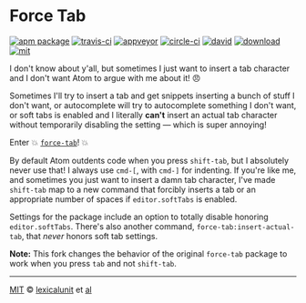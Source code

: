 # Force Tab

[![apm package][apm-ver-link]][releases]
[![travis-ci][travis-ci-badge]][travis-ci]
[![appveyor][appveyor-badge]][appveyor]
[![circle-ci][circle-ci-badge]][circle-ci]
[![david][david-badge]][david]
[![download][dl-badge]][apm-pkg-link]
[![mit][mit-badge]][mit]

I don't know about y'all, but sometimes I just want to insert a tab character and I don't want Atom
to argue with me about it! :angry:

Sometimes I'll try to insert a tab and get snippets inserting a bunch of stuff I don't want, or
autocomplete will try to autocomplete something I don't want, or soft tabs is enabled and I
literally **can't** insert an actual tab character without temporarily disabling the setting &mdash;
which is super annoying!

Enter :boom: [`force-tab`](https://atom.io/packages/force-tab)! :boom:

By default Atom outdents code when you press `shift-tab`, but I absolutely never use that! I always
use `cmd-[`, with `cmd-]` for indenting. If you're like me, and sometimes you just want to insert a
damn tab character, I've made `shift-tab` map to a new command that forcibly inserts a tab or an
appropriate number of spaces if `editor.softTabs` is enabled.

Settings for the package include an option to totally disable honoring `editor.softTabs`. There's
also another command, `force-tab:insert-actual-tab`, that _never_ honors soft tab settings.

**Note:** This fork changes the behavior of the original `force-tab` package to work when you press 
`tab` and not `shift-tab`.

---

[MIT][mit] © [lexicalunit][author] et [al][contributors]

[mit]:              http://opensource.org/licenses/MIT
[author]:           http://github.com/lexicalunit
[contributors]:     https://github.com/lexicalunit/force-tab/graphs/contributors
[releases]:         https://github.com/lexicalunit/force-tab/releases
[mit-badge]:        https://img.shields.io/apm/l/force-tab.svg
[apm-pkg-link]:     https://atom.io/packages/force-tab
[apm-ver-link]:     https://img.shields.io/apm/v/force-tab.svg
[dl-badge]:         http://img.shields.io/apm/dm/force-tab.svg
[travis-ci-badge]:  https://travis-ci.org/lexicalunit/force-tab.svg?branch=master
[travis-ci]:        https://travis-ci.org/lexicalunit/force-tab
[appveyor]:         https://ci.appveyor.com/project/lexicalunit/force-tab?branch=master
[appveyor-badge]:   https://ci.appveyor.com/api/projects/status/xt11sc0u7qd4tx0m/branch/master?svg=true
[circle-ci]:        https://circleci.com/gh/lexicalunit/force-tab/tree/master
[circle-ci-badge]:  https://circleci.com/gh/lexicalunit/force-tab/tree/master.svg?style=shield
[david-badge]:      https://david-dm.org/lexicalunit/force-tab.svg
[david]:            https://david-dm.org/lexicalunit/force-tab
